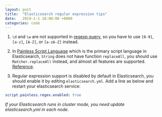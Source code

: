 ```yaml
---
layout: post
title:  "Elasticsearch regular expression tips"
date:   2019-1-1 18:00:00 +0800
categories: code
---
```


1. `\d` and `\w` are not supported in [regexp query](https://www.elastic.co/guide/en/elasticsearch/reference/current/query-dsl-regexp-query.html#regexp-syntax), so you have to use `[0-9]`, `[a-z]`, `[A-Z]`, or `[a-zA-Z]` instead.

2. In [Painless Script Language](https://www.elastic.co/guide/en/elasticsearch/painless/current/index.html) which is the primary script language in Elasticsearch, `String` does not have function `replaceAll`, you should use `Matcher.replaceAll` instead, and almost all features are supported.
[Reference](https://www.elastic.co/guide/en/elasticsearch/painless/current/painless-examples.html).

3. Regular expression support is disabled by default in Elasticsearch, you should enable it by editing `elasticsearch.yml`. Add a line as below and restart your elasticsearch service:

```yaml
script.painless.regex.enabled: true
```

*If your Elasticsearch runs in cluster mode, you need update elasticsearch.yml in each node.*
